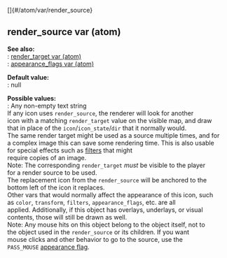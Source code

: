 []{#/atom/var/render_source}    
## render_source var (atom)    
**See also:**    
:   [render_target var (atom)](/ref/atom/var/render_target)    
:   [appearance_flags var (atom)](/ref/atom/var/appearance_flags)    
<!-- -->    
**Default value:**    
:   null    
<!-- -->    
**Possible values:**    
:   Any non-empty text string    
If any icon uses `render_source`, the renderer will look for another    
icon with a matching `render_target` value on the visible map, and draw    
that in place of the `icon`/`icon_state`/`dir` that it normally would.    
The same render target might be used as a source multiple times, and for    
a complex image this can save some rendering time. This is also usable    
for special effects such as [filters](/ref/%7Bnotes%7D/filters) that might    
require copies of an image.    
Note: The corresponding `render_target` *must* be visible to the player    
for a render source to be used.    
The replacement icon from the `render_source` will be anchored to the    
bottom left of the icon it replaces.    
Other vars that would normally affect the appearance of this icon, such    
as `color`, `transform`, `filters`, `appearance_flags`, etc. are all    
applied. Additionally, if this object has overlays, underlays, or visual    
contents, those will still be drawn as well.    
Note: Any mouse hits on this object belong to the object itself, not to    
the object used in the `render_source` or its children. If you want    
mouse clicks and other behavior to go to the source, use the    
`PASS_MOUSE` [appearance flag](/ref/atom/var/appearance_flags).  
